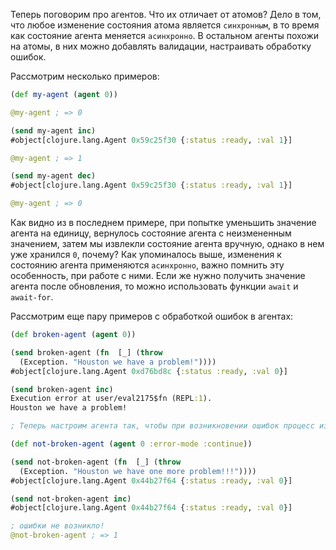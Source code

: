 Теперь поговорим про агентов. Что их отличает от атомов? Дело в том, что любое изменение состояния атома является `синхронным`, в то время как состояние агента меняется `асинхронно`. В остальном агенты похожи на атомы, в них можно добавлять валидации, настраивать обработку ошибок.

Рассмотрим несколько примеров:

```clojure
(def my-agent (agent 0))

@my-agent ; => 0

(send my-agent inc)
#object[clojure.lang.Agent 0x59c25f30 {:status :ready, :val 1}]

@my-agent ; => 1

(send my-agent dec)
#object[clojure.lang.Agent 0x59c25f30 {:status :ready, :val 1}]

@my-agent ; => 0
```

Как видно из в последнем примере, при попытке уменьшить значение агента на единицу, вернулось состояние агента с неизмененным значением, затем мы извлекли состояние агента вручную, однако в нем уже хранился `0`, почему? Как упоминалось выше, изменения к состоянию агента применяются `асинхронно`, важно помнить эту особенность, при работе с ними. Если же нужно получить значение агента после обновления, то можно использовать функции `await` и `await-for`.

Рассмотрим еще пару примеров с обработкой ошибок в агентах:

```clojure
(def broken-agent (agent 0))

(send broken-agent (fn	[_]	(throw
  (Exception. "Houston we have a problem!"))))
#object[clojure.lang.Agent 0xd76bd8c {:status :ready, :val 0}]

(send broken-agent inc)
Execution error at user/eval2175$fn (REPL:1).
Houston we have a problem!

; Теперь настроим агента так, чтобы при возникновении ошибок процесс изменения не прерывался

(def not-broken-agent (agent 0 :error-mode :continue))

(send not-broken-agent (fn	[_]	(throw
  (Exception. "Houston we have one more problem!!!"))))
#object[clojure.lang.Agent 0x44b27f64 {:status :ready, :val 0}]

(send not-broken-agent inc)
#object[clojure.lang.Agent 0x44b27f64 {:status :ready, :val 0}]

; ошибки не возникло!
@not-broken-agent ; => 1
```
